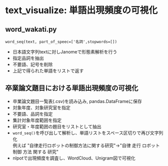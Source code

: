 # text_visualize: 単語出現頻度の可視化
## word_wakati.py
`word_seq(text, part_of_speec=['名詞',stopwords=[])`
- 日本語文字列textに対しJanomeで形態素解析を行う
- 指定品詞を抽出
- 不要語、記号を削除
- 上記で得られた単語をリストで返す

## 卒業論文題目における単語出現頻度の可視化
- 卒業論文題目一覧表(.csv)を読み込み, pandas.DataFrameに保存
- 対象年度、対象研究室を指定
- 不要語、品詞を指定
- 集計対象年度範囲を指定
- 研究室・年度範囲の題目をリストとして抽出
- `word_seq()`を呼び出して解析し、単語リストをスペース区切りで再び文字列化
　<br>例えば "自律走行ロボットの制御方法に関する研究"->"自律 走行 ロボット 制御 方法 関する 研究"
- nlpotで出現頻度を調査し、WordCloud、Unigram図で可視化
